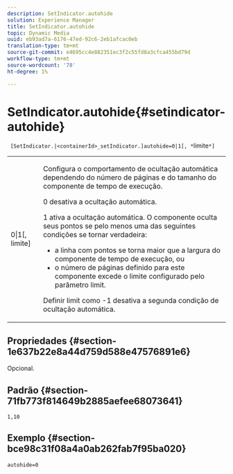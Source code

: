 ```yaml
---
description: SetIndicator.autohide
solution: Experience Manager
title: SetIndicator.autohide
topic: Dynamic Media
uuid: eb93ad7a-6176-47ed-92c6-2eb1afcac0eb
translation-type: tm+mt
source-git-commit: e4695cc4e882351ec3f2c55fd8a3cfca455bd79d
workflow-type: tm+mt
source-wordcount: '78'
ht-degree: 1%

---
```



# SetIndicator.autohide{#setindicator-autohide}

` [SetIndicator.|<containerId>_setIndicator.]autohide=0|1[, *`limite`*]`

<table id="table_0BEA0B5FFDF64E5594B534B2A87A6D88"> 
 <tbody> 
  <tr> 
   <td colname="col1"> <p> <span class="codeph">0|1[,<span class="varname"> limite</span>]</span> </p> </td> 
   <td colname="col2"> <p> Configura o comportamento de ocultação automática dependendo do número de páginas e do tamanho do componente de tempo de execução. </p> <p> <span class="codeph"> 0</span> desativa a ocultação automática. </p> <p> <span class="codeph"> 1</span> ativa a ocultação automática. O componente oculta seus pontos se pelo menos uma das seguintes condições se tornar verdadeira: </p> <p> 
     <ul id="ul_A7F9C1DDC6AE44BAA348B3AD440A4EDD"> 
      <li id="li_39332158806445DF874C5A52F1331B8B">a linha com pontos se torna maior que a largura do componente de tempo de execução, ou </li> 
      <li id="li_E30BAC8B609147ADB8824000F5729B21">o número de páginas definido para este componente excede o limite configurado pelo parâmetro <span class="codeph"><span class="varname"> limit</span></span>. </li> 
     </ul> </p> <p> Definir <span class="codeph"><span class="varname"> limit</span></span> como <span class="codeph"> -1</span> desativa a segunda condição de ocultação automática. </p> </td> 
  </tr> 
 </tbody> 
</table>

## Propriedades {#section-1e637b22e8a44d759d588e47576891e6}

Opcional.

## Padrão {#section-71fb773f814649b2885aefee68073641}

`1,10`

## Exemplo {#section-bce98c31f08a4a0ab262fab7f95ba020}

`autohide=0`
